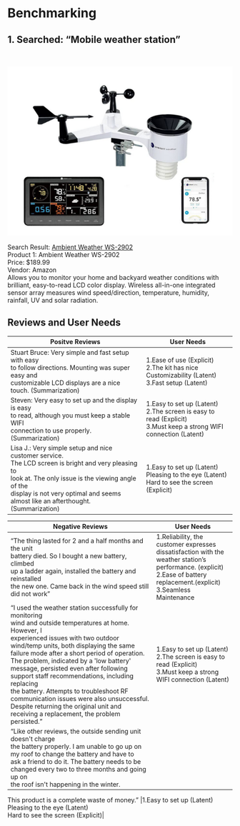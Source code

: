 # Benchmarking

## 1. Searched: “Mobile weather station”
<br>

![image caption](Product_1.png)


Search Result: [Ambient Weather WS-2902](https://www.amazon.com/portable-weather-station/s?k=portable+weather+station)
<br>
Product 1: Ambient Weather WS-2902
<br>
Price: $189.99
<br>
Vendor: Amazon
<br>
Allows you to monitor your home and backyard weather conditions with brilliant, easy-to-read LCD color display. Wireless all-in-one integrated sensor array measures wind speed/direction, temperature, humidity, rainfall, UV and solar radiation.

## Reviews and User Needs

|Positve Reviews|User Needs|
|---|---|
|Stuart Bruce: Very simple and fast setup with easy <br>to follow directions. Mounting was super easy and <br>customizable LCD displays are a nice touch. (Summarization)|1.Ease of use (Explicit) <br>2.The kit has nice Customizability (Latent) <br>3.Fast setup (Latent)|
|Steven: Very easy to set up and the display is easy <br>to read, although you must keep a stable WIFI <br> connection to use properly.  (Summarization)|1.Easy to set up (Latent) <br>2.The screen is easy to read (Explicit) <br>3.Must keep a strong WIFI connection (Latent)|
|Lisa J.: Very simple setup and nice customer service. <br>The LCD screen is bright and very pleasing to <br>look at. The only issue is the viewing angle of the <br>display is not very optimal and seems almost like an afterthought.  (Summarization)|1.Easy to set up (Latent) <br>Pleasing to the eye (Latent) <br>Hard to see the screen (Explicit)|

|Negative Reviews|User Needs|
|---|---|
|“The thing lasted for 2 and a half months and the unit <br>battery died. So I bought a new battery, climbed <br>up a ladder again, installed the battery and reinstalled <br>the new one. Came back in the wind speed still did not work”|1.Reliability, the customer expresses dissatisfaction with the weather station’s performance. (explicit) <br>2.Ease of battery replacement.(explicit) <br>3.Seamless Maintenance|
|“I used the weather station successfully for monitoring <br>wind and outside temperatures at home. However, I <br>experienced issues with two outdoor wind/temp units, both displaying the same failure mode after a short period of operation. The problem, indicated by a 'low battery' message, persisted even after following support staff recommendations, including replacing <br>the battery. Attempts to troubleshoot RF communication issues were also unsuccessful. <br>Despite returning the original unit and receiving a replacement, the problem persisted.”|1.Easy to set up (Latent) <br>2.The screen is easy to read (Explicit) <br>3.Must keep a strong WIFI connection (Latent)|
|“Like other reviews, the outside sending unit doesn't charge <br>the battery properly. I am unable to go up on my roof to change the battery and have to <br>ask a friend to do it. The battery needs to be changed every two to three months and going up on <br>the roof isn't happening in the winter.
This product is a complete waste of money.”
|1.Easy to set up (Latent) <br>Pleasing to the eye (Latent) <br>Hard to see the screen (Explicit)|



